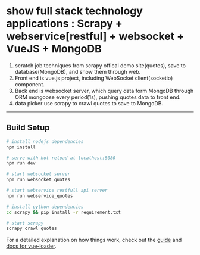 # show full stack technology applications : Scrapy + webservice[restful] + websocket + VueJS + MongoDB

1. scratch job techniques from scrapy offical demo site(quotes), save to database(MongoDB), and show them through web.
2. Front end is vue.js project, including WebSocket client(socketio) component.
3. Back end is websocket server, which query data form MongoDB through ORM mongoose every period(1s), pushing quotes data to front end.
4. data picker use scrapy to crawl quotes to save to MongoDB.


----

## Build Setup

``` bash
# install nodejs dependencies
npm install

# serve with hot reload at localhost:8080
npm run dev

# start websocket server
npm run websocket_quotes

# start webservice restfull api server
npm run webservice_quotes

# install python dependencies
cd scrapy && pip install -r requirement.txt

# start scrapy
scrapy crawl quotes
```

For a detailed explanation on how things work, check out the [guide](http://vuejs-templates.github.io/webpack/) and [docs for vue-loader](http://vuejs.github.io/vue-loader).
